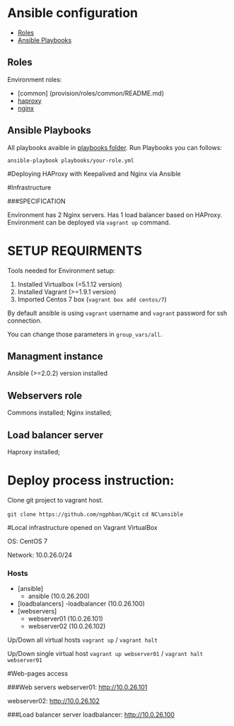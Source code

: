 # Ansible configuration

- [Roles](#roles)
- [Ansible Playbooks](#ansible-playbooks)

## Roles

Environment roles:

- [common] (provision/roles/common/README.md)
- [haproxy](provision/roles/haproxy/README.md)
- [nginx](provision/roles/nginx/README.md)

## Ansible Playbooks

All playbooks avaible in [playbooks folder](playbooks). Run Playbooks you can follows:

```
ansible-playbook playbooks/your-role.yml
```

#Deploying HAProxy with Keepalived and Nginx via Ansible

#Infrastructure

###SPECIFICATION

Environment has 2 Nginx servers.
Has 1 load balancer based on HAProxy.
Environment can be deployed via `vagrant up` command.


# SETUP REQUIRMENTS 

Tools needed for Environment setup:

1. Installed Virtualbox (=5.1.12 version)
2. Installed Vagrant (>=1.9.1 version)
3. Imported Centos 7 box (`vagrant box add centos/7`)

By default ansible is using `vagrant` username and `vagrant` password for ssh connection.

You can change those parameters in `group_vars/all`.

## Managment instance
Ansible (>=2.0.2) version installed

## Webservers role
Commons installed;
Nginx installed;

## Load balancer server
Haproxy installed;

# Deploy process instruction:

Clone git project to vagrant host.

`git clone https://github.com/ngphban/NCgit`
`cd NC\ansible`

#Local infrastructure opened on Vagrant VirtualBox

OS: CentOS 7

Network: 10.0.26.0/24

### Hosts

- [ansible]
    - ansible (10.0.26.200)
- [loadbalancers] 
    -loadbalancer (10.0.26.100)
- [webservers]
    - webserver01 (10.0.26.101)
    - webserver02 (10.0.26.102)

Up/Down all virtual hosts ```vagrant up``` / ```vagrant halt```

Up/Down single virtual host ```vagrant up webserver01``` / ```vagrant halt webserver01```

#Web-pages access

###Web servers
webserver01: http://10.0.26.101

webserver02: http://10.0.26.102

###Load balancer server
loadbalancer: http://10.0.26.100
